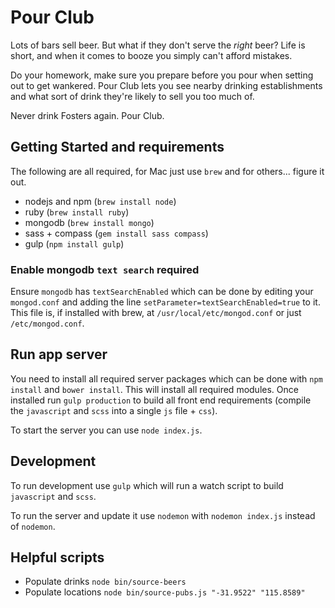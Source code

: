 # Pour Club

Lots of bars sell beer. But what if they don't serve the _right_ beer? Life is short, and when it comes to booze you simply can't afford mistakes.

Do your homework, make sure you prepare before you pour when setting out to get wankered. Pour Club lets you see nearby drinking establishments and what sort of drink they're likely to sell you too much of.

Never drink Fosters again. Pour Club.

## Getting Started and requirements

The following are all required, for Mac just use `brew` and for others... figure it out.

- nodejs and npm (`brew install node`)
- ruby (`brew install ruby`)
- mongodb (`brew install mongo`)
- sass + compass (`gem install sass compass`)
- gulp (`npm install gulp`)

### Enable mongodb `text search` required

Ensure `mongodb` has `textSearchEnabled` which can be done by editing your `mongod.conf` and adding the line `setParameter=textSearchEnabled=true` to it. This file is, if installed with brew, at `/usr/local/etc/mongod.conf` or just `/etc/mongod.conf`.

## Run app server

You need to install all required server packages which can be done with `npm install` and `bower install`. This will install all required modules. Once installed run `gulp production` to build all front end requirements (compile the `javascript` and `scss` into a single `js` file + `css`).

To start the server you can use `node index.js`.

## Development

To run development use `gulp` which will run a watch script to build `javascript` and `scss`.

To run the server and update it use `nodemon` with `nodemon index.js` instead of `nodemon`.

## Helpful scripts

- Populate drinks `node bin/source-beers`
- Populate locations `node bin/source-pubs.js "-31.9522" "115.8589"`
